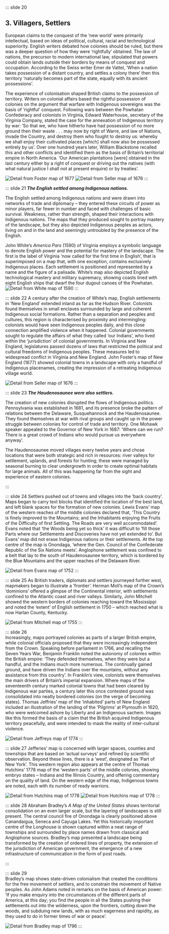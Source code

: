 ::: slide 20

## 3. Villagers, Settlers

European claims to the conquest of the ‘new world’ were primarily intellectual, based on ideas of political, cultural, racial and technological superiority. English writers debated how colonies should be ruled, but there was a deeper question of how they were ‘rightfully’ obtained. The law of nations, the precursor to modern international law, stipulated that powers could obtain lands outside their borders by means of conquest and occupation. According to the Swiss writer Emer de Vattel, ‘When a nation takes possession of a distant country, and settles a colony there’ then this territory ‘naturally becomes part of the state, equally with its ancient possessions’.

The experience of colonisation shaped British claims to the possession of territory. Writers on colonial affairs based the rightful possession of colonies on the argument that warfare with Indigenous sovereigns was the basis of ‘rightful’ conquest. Following wars between the Powhatan Confederacy and colonists in Virginia, Edward Waterhouse, secretary of the Virginia Company, stated the case for the annexation of Indigenous territory by war: ‘So that we, who have hitherto have had possession of no more ground then their waste . . . may now by right of Warre, and law of Nations, invade the Country, and destroy them who fought to destroy us: whereby we shall enjoy their cultivated places [which] shall now also be possessed entirely by us’. Over one hundred years later, William Blackstone recalled this and other conflicts and identified them as the basis of Britain’s territorial empire in North America. ‘Our American plantations [were] obtained in the last century either by a right of conquest or driving out the natives (with what natural justice I shall not at present enquire) or by treaties’.

![Detail from Foster map of 1677](../assets/img/stories/13-Foster-1677a.jpg)
![Detail from Seller map of 1676](../assets/img/stories/13-Seller-1676c.jpg)
:::

::: slide 21
**_The English settled among Indigenous nations._**

The English settled among Indigenous nations and were drawn into networks of trade and diplomacy – they entered these circuits of power as minor players, far fewer in number and faced with challenges of basic survival. Weakness, rather than strength, shaped their interactions with Indigenous nations. The maps that they produced sought to portray mastery of the landscape, but they also depicted Indigenous peoples as actors, living on and in the land and seemingly untroubled by the presence of the English.

John White’s _America Pars_ (1590) of Virginia employs a symbolic language to denote English power and the potential for mastery of the landscape. The first is the label of Virginia ‘now called for the first time in English’, that is superimposed on a map that, with one exception, contains exclusively Indigenous places. Each settlement is positioned and represented by a name and the figure of a palisade. White’s map also depicted English technological mastery and military supremacy, showing coasts lined with eight English ships that dwarf the four dugout canoes of the Powhatan.
![Detail from White map of 1590](../assets/img/stories/14-White-1590c.jpg)
:::

::: slide 22
A century after the creation of White’s map, English settlements in ‘New England’ extended inland as far as the Hudson River. Colonists found themselves in small enclaves surrounded by large and coherent Indigenous social formations. Rather than a separation and peoples and cultures, this region is characterised by proximity and intermingling: colonists would have seen Indigenous peoples daily, and this close connection amplified violence when it happened. Colonial governments sought to regulate the affairs of what they called ‘our Indians’, who lived within the ‘jurisdiction’ of colonial governments. In Virginia and New England, legislatures passed dozens of laws that restricted the political and cultural freedoms of Indigenous peoples. These measures led to widespread conflict in Virginia and New England. John Foster’s map of New England (1677) showed colonial towns in a landscape with only a handful of Indigenous placenames, creating the impression of a retreating Indigenous village world.

![Detail from Seller map of 1676](../assets/img/stories/15-Seller-1676a.jpg)
:::

::: slide 23
**_The Haudenosaunee were also settlers._**

The creation of new colonies disrupted the flows of Indigenous politics. Pennsylvania was established in 1681, and its presence broke the pattern of relations between the Delaware, Susquehannock and the Haudenosaunee. They found themselves at war with rival groups and caught up in the power struggle between colonies for control of trade and territory. One Mohawk speaker appealed to the Governor of New York in 1687: ‘Where can we run? There is a great crowd of Indians who would pursue us everywhere anyway’.

The Haudenosaunee moved villages every twelve years and chose locations that were both strategic and rich in resources: river valleys for settlement, uplands, and forests for hunting; these were managed by seasonal burning to clear undergrowth in order to create optimal habitats for large animals. All of this was happening far from the sight and experience of eastern colonies.

:::

::: slide 24
Settlers pushed out of towns and villages into the ‘back country’. Maps began to carry text blocks that identified the location of the best land, and left blank spaces for the formation of new colonies. Lewis Evans’ map of the western reaches of the middle colonies declared that, ‘This Country is finely improved to the Mountains; and the Inhabitants enjoying the Fruits of the Difficulty of first Settling. The Roads are very well accommodated’. Evans noted that ‘the Woods being yet so thick’ it was difficult to ‘fill those Parts where our Settlements and Discoveries have not yet extended to’. But Evans’ map did not erase Indigenous nations or their settlements. At the top centre of the map is Onondaga, ‘where the Gen. Council of the Confederate Republic of the Six Nations meets’. Anglophone settlement was confined to a belt that lay to the south of Haudenosaunee territory, which is bordered by the Blue Mountains and the upper reaches of the Delaware River.

![Detail from Evans map of 1752](../assets/img/stories/17-Evans-1752.jpg)
:::

::: slide 25
As British traders, diplomats and settlers journeyed further west, mapmakers began to illustrate a ‘frontier’. Herman Moll’s map of the Crown’s ‘dominions’ offered a glimpse of the Continental interior, with settlements confined to the Atlantic coast and river valleys. Similarly, John Mitchell showed the western borders of colonies reaching toward the Mississippi and noted the ‘extent’ of English settlement in 1750 – which reached what is now Harlan County, Kentucky.

![Detail from Mitchell map of 1755](../assets/img/stories/18-Mitchell-1755g.jpg)
:::

::: slide 26  
Increasingly, maps portrayed colonies as parts of a larger British empire, while colonial officials proposed that they were increasingly independent from the Crown. Speaking before parliament in 1766, and recalling the Seven Years War, Benjamin Franklin noted the autonomy of colonies within the British empire: ‘They defended themselves, when they were but a handful, and the Indians much more numerous. The continually gained ground, and have driven the Indians over the mountains, without any assistance from this country’. In Franklin’s view, colonists were themselves the main drivers of Britain’s imperial expansion. Where maps of the seventeenth century marked colonial towns that had been cleared by Indigenous war parties, a century later this once contested ground was consolidated into neatly bordered colonies (on the verge of becoming states). Thomas Jeffries’ map of the ‘inhabited’ parts of New England included an illustration of the landing of the ‘Pilgrims’ at Plymouth in 1620, who were welcomed ashore by Liberty and an Indigenous sachem. Images like this formed the basis of a claim that the British acquired Indigenous territory peacefully, and were intended to mask the reality of inter-cultural violence.

![Detail from Jeffreys map of 1774](../assets/img/stories/19-Jefferys-1774.jpg)
:::

::: slide 27
Jefferies’ map is concerned with larger spaces, counties and townships that are based on ‘actual surveys’ and refined by scientific observation. Beyond these lines, there is a ‘west’, designated as ‘Part of New York’. This western region also appears at the centre of Thomas Hutchins’ 1778 map of the ‘western parts’ of the middle colonies, showing embryo states – Indiana and the Illinois Country, and offering commentary on the quality of land. On the western edge of the map, Indigenous towns are noted, each with its number of ready warriors.

![Detail from Hutchins map of 1778](../assets/img/stories/20a-Hutchins-1778b.jpg)
![Detail from Hutchins map of 1778](../assets/img/stories/20b-Hutchins-1778a.jpg)
:::

::: slide 28
Abraham Bradley’s _A Map of the United States_ shows territorial consolidation on an even larger scale, but the layering of landscapes is still present. The central council fire of Onondaga is clearly positioned above Canandaigua, Seneca and Cayuga Lakes. Yet this historically important centre of the Longhouse is shown captured within a neat range of townships and surrounded by place names drawn from classical and Anglophone sources. Bradley’s map presented a landscape being transformed by the creation of ordered lines of property, the extension of the jurisdiction of American government, the emergence of a new infrastructure of communication in the form of post roads.

:::

::: slide 29  
Bradley’s map shows state-driven colonialism that created the conditions for the free movement of settlers, and to constrain the movement of Native peoples. As John Adams noted in remarks on the basis of American power: ‘If you make enquiry into the circumstances of the different parts of America, at this day; you find the people in all the States pushing their settlements out into the wilderness, upon the frontiers, cutting down the woods, and subduing new lands, with as much eagerness and rapidity, as they used to do in former times of war or peace’.

![Detail from Bradley map of 1796](../assets/img/stories/22-Bradley-1796a.jpg)
:::
